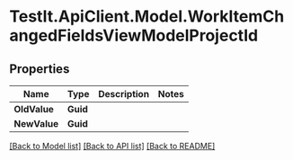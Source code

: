 # TestIt.ApiClient.Model.WorkItemChangedFieldsViewModelProjectId

## Properties

Name | Type | Description | Notes
------------ | ------------- | ------------- | -------------
**OldValue** | **Guid** |  | 
**NewValue** | **Guid** |  | 

[[Back to Model list]](../README.md#documentation-for-models) [[Back to API list]](../README.md#documentation-for-api-endpoints) [[Back to README]](../README.md)

